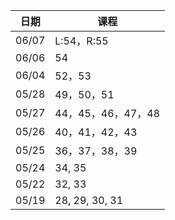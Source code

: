日期|课程
--|--
06/07|L:54，R:55
06/06|54
06/04|52，53
05/28|49，50，51
05/27|44，45，46，47，48
05/26|40，41，42，43
05/25|36，37，38，39
05/24|34, 35
05/22|32, 33
05/19|28, 29, 30, 31


